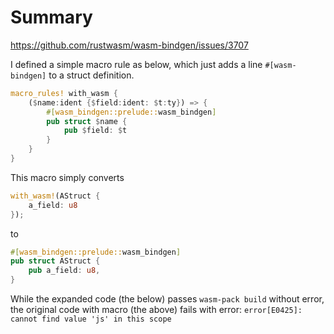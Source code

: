 # Summary
https://github.com/rustwasm/wasm-bindgen/issues/3707

I defined a simple macro rule as below, which just adds a line `#[wasm-bindgen]` to
a struct definition.

```rust
macro_rules! with_wasm {
    ($name:ident {$field:ident: $t:ty}) => {
        #[wasm_bindgen::prelude::wasm_bindgen]
        pub struct $name {
            pub $field: $t
        }
    }
}
```

This macro simply converts
```rust
with_wasm!(AStruct {
    a_field: u8
});
```
to
```rust
#[wasm_bindgen::prelude::wasm_bindgen]
pub struct AStruct {
    pub a_field: u8,
}
```

While the expanded code (the below) passes `wasm-pack build` without error,
the original code with macro (the above) fails with error:
`error[E0425]: cannot find value 'js' in this scope`
